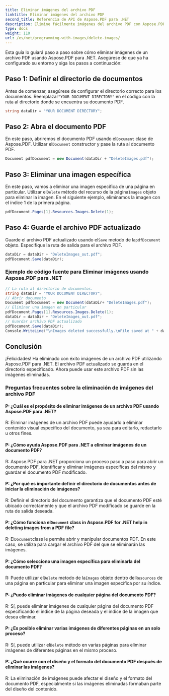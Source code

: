 ```yaml
---
title: Eliminar imágenes del archivo PDF
linktitle: Eliminar imágenes del archivo PDF
second_title: Referencia de API de Aspose.PDF para .NET
description: Elimine fácilmente imágenes del archivo PDF con Aspose.PDF para .NET.
type: docs
weight: 110
url: /es/net/programming-with-images/delete-images/
---
```

Esta guía lo guiará paso a paso sobre cómo eliminar imágenes de un archivo PDF usando Aspose.PDF para .NET. Asegúrese de que ya ha configurado su entorno y siga los pasos a continuación:

## Paso 1: Definir el directorio de documentos

 Antes de comenzar, asegúrese de configurar el directorio correcto para los documentos. Reemplazar`"YOUR DOCUMENT DIRECTORY"` en el código con la ruta al directorio donde se encuentra su documento PDF.

```csharp
string dataDir = "YOUR DOCUMENT DIRECTORY";
```

## Paso 2: Abra el documento PDF

En este paso, abriremos el documento PDF usando el`Document` clase de Aspose.PDF. Utilizar el`Document` constructor y pase la ruta al documento PDF.

```csharp
Document pdfDocument = new Document(dataDir + "DeleteImages.pdf");

```

## Paso 3: Eliminar una imagen específica

 En este paso, vamos a eliminar una imagen específica de una página en particular. Utilizar el`Delete` método del recurso de la página`Images` objeto para eliminar la imagen. En el siguiente ejemplo, eliminamos la imagen con el índice 1 de la primera página.

```csharp
pdfDocument.Pages[1].Resources.Images.Delete(1);
```

## Paso 4: Guarde el archivo PDF actualizado

 Guarde el archivo PDF actualizado usando el`Save` metodo de la`pdfDocument` objeto. Especifique la ruta de salida para el archivo PDF.

```csharp
dataDir = dataDir + "DeleteImages_out.pdf";
pdfDocument.Save(dataDir);
```

### Ejemplo de código fuente para Eliminar imágenes usando Aspose.PDF para .NET 
```csharp
// La ruta al directorio de documentos.
string dataDir = "YOUR DOCUMENT DIRECTORY";
// Abrir documento
Document pdfDocument = new Document(dataDir+ "DeleteImages.pdf");
// Eliminar una imagen en particular
pdfDocument.Pages[1].Resources.Images.Delete(1);
dataDir = dataDir + "DeleteImages_out.pdf";
// Guardar archivo PDF actualizado
pdfDocument.Save(dataDir);
Console.WriteLine("\nImages deleted successfully.\nFile saved at " + dataDir); 
```

## Conclusión

¡Felicidades! Ha eliminado con éxito imágenes de un archivo PDF utilizando Aspose.PDF para .NET. El archivo PDF actualizado se guarda en el directorio especificado. Ahora puede usar este archivo PDF sin las imágenes eliminadas.

### Preguntas frecuentes sobre la eliminación de imágenes del archivo PDF

#### P: ¿Cuál es el propósito de eliminar imágenes de un archivo PDF usando Aspose.PDF para .NET?

R: Eliminar imágenes de un archivo PDF puede ayudarlo a eliminar contenido visual específico del documento, ya sea para editarlo, redactarlo u otros fines.

#### P: ¿Cómo ayuda Aspose.PDF para .NET a eliminar imágenes de un documento PDF?

R: Aspose.PDF para .NET proporciona un proceso paso a paso para abrir un documento PDF, identificar y eliminar imágenes específicas del mismo y guardar el documento PDF modificado.

#### P: ¿Por qué es importante definir el directorio de documentos antes de iniciar la eliminación de imágenes?

R: Definir el directorio del documento garantiza que el documento PDF esté ubicado correctamente y que el archivo PDF modificado se guarde en la ruta de salida deseada.

####  P: ¿Cómo funciona el`Document` class in Aspose.PDF for .NET help in deleting images from a PDF file?

 R: El`Document`class le permite abrir y manipular documentos PDF. En este caso, se utiliza para cargar el archivo PDF del que se eliminarán las imágenes.

#### P: ¿Cómo selecciono una imagen específica para eliminarla del documento PDF?

R: Puede utilizar el`Delete` metodo de la`Images` objeto dentro del`Resources` de una página en particular para eliminar una imagen específica por su índice.

#### P: ¿Puedo eliminar imágenes de cualquier página del documento PDF?

R: Sí, puede eliminar imágenes de cualquier página del documento PDF especificando el índice de la página deseada y el índice de la imagen que desea eliminar.

#### P: ¿Es posible eliminar varias imágenes de diferentes páginas en un solo proceso?

 R: Sí, puede utilizar el`Delete` método en varias páginas para eliminar imágenes de diferentes páginas en el mismo proceso.

#### P: ¿Qué ocurre con el diseño y el formato del documento PDF después de eliminar las imágenes?

R: La eliminación de imágenes puede afectar el diseño y el formato del documento PDF, especialmente si las imágenes eliminadas formaban parte del diseño del contenido.